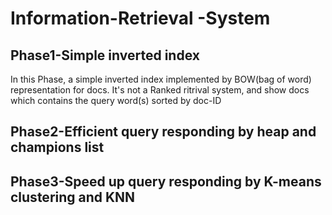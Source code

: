 # Information-Retrieval -System  

## Phase1-Simple inverted index
In this Phase, a simple inverted index implemented by BOW(bag of word) representation for docs.
It's not a Ranked ritrival system, and show docs which contains the query word(s) sorted by doc-ID
## Phase2-Efficient query responding by heap and champions list

## Phase3-Speed up query responding by K-means clustering and KNN
